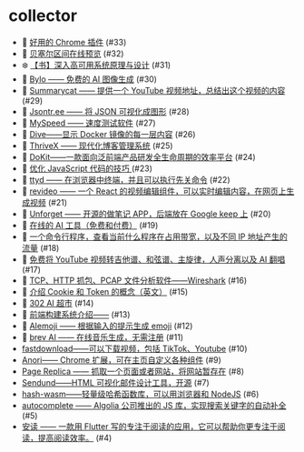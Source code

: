 # collector
- 👯 [好用的 Chrome 插件](https://github.com/dengaye/collector/issues/33) (#33)
- 👯 [贝塞尔区间在线预览](https://github.com/dengaye/collector/issues/32) (#32)
- ❄️ [【书】深入高可用系统原理与设计](https://github.com/dengaye/collector/issues/31) (#31)
- 👯 [Bylo —— 免费的 AI 图像生成](https://github.com/dengaye/collector/issues/30) (#30)
- 👯 [Summarycat —— 提供一个 YouTube 视频地址，总结出这个视频的内容](https://github.com/dengaye/collector/issues/29) (#29)
- 👯 [Jsontr.ee —— 将 JSON 可视化成图形](https://github.com/dengaye/collector/issues/28) (#28)
- 👯 [MySpeed —— 速度测试软件](https://github.com/dengaye/collector/issues/27) (#27)
- 👯 [Dive——显示 Docker 镜像的每一层内容](https://github.com/dengaye/collector/issues/26) (#26)
- 👯 [ThriveX —— 现代化博客管理系统](https://github.com/dengaye/collector/issues/25) (#25)
- 👯 [DoKit——一款面向泛前端产品研发全生命周期的效率平台](https://github.com/dengaye/collector/issues/24) (#24)
- 👯 [优化 JavaScript 代码的技巧 ](https://github.com/dengaye/collector/issues/23) (#23)
- 👯 [ttyd —— 在浏览器中终端，并且可以执行先关命令](https://github.com/dengaye/collector/issues/22) (#22)
- 👯 [revideo —— 一个 React 的视频编辑组件，可以实时编辑内容，在网页上生成视频](https://github.com/dengaye/collector/issues/21) (#21)
- 👯 [Unforget —— 开源的做笔记 APP，后端放在 Google keep 上](https://github.com/dengaye/collector/issues/20) (#20)
- 👯 [在线的 AI 工具（免费和付费）](https://github.com/dengaye/collector/issues/19) (#19)
- 👯 [一个命令行程序，查看当前什么程序在占用带宽，以及不同 IP 地址产生的流量](https://github.com/dengaye/collector/issues/18) (#18)
- 👯 [免费将 YouTube 视频转吉他谱、和弦谱、主旋律，人声分离以及 AI 翻唱](https://github.com/dengaye/collector/issues/17) (#17)
- 👯 [TCP、HTTP 抓包、PCAP 文件分析软件——Wireshark](https://github.com/dengaye/collector/issues/16) (#16)
- 🎅 [介绍 Cookie 和 Token 的概念（英文）](https://github.com/dengaye/collector/issues/15) (#15)
- 👯 [302 AI 超市](https://github.com/dengaye/collector/issues/14) (#14)
- 🎅 [前端构建系统介绍——](https://github.com/dengaye/collector/issues/13) (#13)
- 👯 [AIemoji —— 根据输入的提示生成 emoji](https://github.com/dengaye/collector/issues/12) (#12)
- 👯 [brev AI —— 在线音乐生成，无需注册](https://github.com/dengaye/collector/issues/11) (#11)
-  [fastdownload——可以下载视频，包括 TikTok、Youtube](https://github.com/dengaye/collector/issues/10) (#10)
-  [Anori—— Chrome 扩展，可在主页自定义各种组件](https://github.com/dengaye/collector/issues/9) (#9)
-  [Page Replica —— 抓取一个页面或者网站，将网站暂存在](https://github.com/dengaye/collector/issues/8) (#8)
-  [Sendund——HTML 可视化邮件设计工具，开源](https://github.com/dengaye/collector/issues/7) (#7)
-  [hash-wasm——轻量级哈希函数库，可以用浏览器和 NodeJS](https://github.com/dengaye/collector/issues/6) (#6)
-  [autocomplete —— Algolia 公司推出的 JS 库，实现搜索关键字的自动补全](https://github.com/dengaye/collector/issues/5) (#5)
-  [安读 —— 一款用  Flutter 写的专注于阅读的应用，它可以帮助你更专注于阅读，提高阅读效率。](https://github.com/dengaye/collector/issues/4) (#4)
